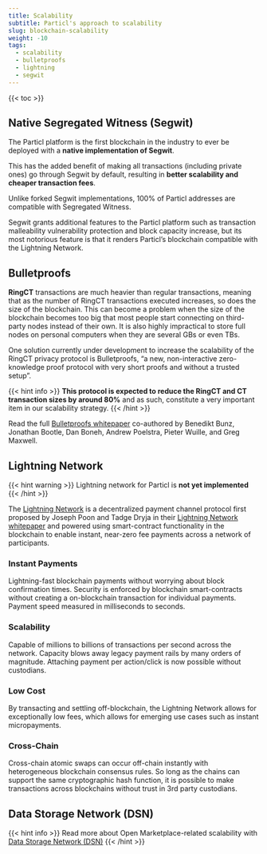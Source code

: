 ```yaml
---
title: Scalability
subtitle: Particl's approach to scalability
slug: blockchain-scalability
weight: -10
tags:
  - scalability
  - bulletproofs
  - lightning
  - segwit
---
```


{{< toc >}}

## Native Segregated Witness (Segwit)

The Particl platform is the first blockchain in the industry to ever be deployed with a **native implementation of Segwit**.

This has the added benefit of making all transactions (including private ones) go through Segwit by default, resulting in **better scalability and cheaper transaction fees**.

Unlike forked Segwit implementations, 100% of Particl addresses are compatible with Segregated Witness.

Segwit grants additional features to the Particl platform such as transaction malleability vulnerability protection and block capacity increase, but its most notorious feature is that it renders Particl’s blockchain compatible with the Lightning Network.


## Bulletproofs

**RingCT** transactions are much heavier than regular transactions, meaning that as the number of RingCT transactions executed increases, so does the size of the blockchain. This can become a problem when the size of the blockchain becomes too big that most people start connecting on third-party nodes instead of their own. It is also highly impractical to store full nodes on personal computers when they are several GBs or even TBs.

One solution currently under development to increase the scalability of the RingCT privacy protocol is Bulletproofs, “a new, non-interactive zero-knowledge proof protocol with very short proofs and without a trusted setup”.

{{< hint info >}}
**This protocol is expected to reduce the RingCT and CT transaction sizes by around 80%** and as such, constitute a very important item in our scalability strategy.
{{< /hint >}}

Read the full [Bulletproofs whitepaper](https://eprint.iacr.org/2017/1066.pdf) co-authored by Benedikt Bunz, Jonathan Bootle, Dan Boneh, Andrew Poelstra, Pieter Wuille, and Greg Maxwell.


## Lightning Network

{{< hint warning >}}
Lightning network for Particl is **not yet implemented**
{{< /hint >}}

The [Lightning Network](http://lightning.network/) is a decentralized payment channel protocol first proposed by Joseph Poon and Tadge Dryja in their [Lightning Network whitepaper](https://lightning.network/lightning-network-paper.pdf) and powered using smart-contract functionality in the blockchain to enable instant, near-zero fee payments across a network of participants.


### Instant Payments

Lightning-fast blockchain payments without worrying about block confirmation times. Security is enforced by blockchain smart-contracts without creating a on-blockchain transaction for individual payments. Payment speed measured in milliseconds to seconds.

### Scalability

Capable of millions to billions of transactions per second across the network. Capacity blows away legacy payment rails by many orders of magnitude. Attaching payment per action/click is now possible without custodians.

### Low Cost

By transacting and settling off-blockchain, the Lightning Network allows for exceptionally low fees, which allows for emerging use cases such as instant micropayments.

### Cross-Chain

Cross-chain atomic swaps can occur off-chain instantly with heterogeneous blockchain consensus rules. So long as the chains can support the same cryptographic hash function, it is possible to make transactions across blockchains without trust in 3rd party custodians.


## Data Storage Network (DSN)

{{< hint info >}}
Read more about Open Marketplace-related scalability with [Data Storage Network (DSN)](/learn/market/data-storage-network/)
{{< /hint >}}
